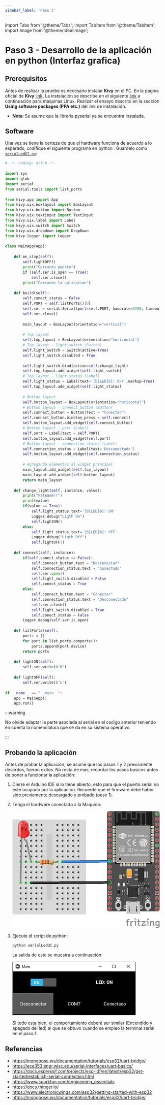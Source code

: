 ```yaml
---
sidebar_label: 'Paso 3'
---
```


import Tabs from '@theme/Tabs';
import TabItem from '@theme/TabItem';
import Image from '@theme/IdealImage';

# Paso 3 - Desarrollo de la aplicación en python (Interfaz grafica)

## Prerequisitos

Antes de realizar la prueba es necesario instalar **Kivy** en el PC. En la pagina oficial de **Kivy** [link](https://kivy.org/#home). La instalación se describe en el siguiente [link](https://kivy.org/doc/stable/installation/installation-linux.html) a continuación para maquinas Linux. Realizar el ensayo descrito en la sección **Using software packages (PPA etc.)** del link de instalación. 

* **Nota**: Se asume que la libreria pyserial ya se encuentra instalada.

## Software

Una vez se tiene la certeza de que el hardware funciona de acuerdo a lo esperado, codifique el siguiente programa en python . Guardelo como [```serialLedUI.py```](/img/sesiones/percepcion/4/ejemplo4/paso3/serialLedUI.py):

```python
# -*- coding: utf-8 -*-

import sys
import glob
import serial
from serial.tools import list_ports

from kivy.app import App
from kivy.uix.boxlayout import BoxLayout
from kivy.uix.button import Button
from kivy.uix.textinput import TextInput
from kivy.uix.label import Label
from kivy.uix.switch import Switch
from kivy.uix.dropdown import DropDown
from kivy.logger import Logger

class MainApp(App):   
    
    def on_stop(self):
        self.lightOFF()
        print("Cerrando puerto")
        if (self.ser.is_open == True):
            self.ser.close()
        print("Cerrando la aplicacion")
            
    def build(self):
        self.conect_status = False
        self.PORT = self.listPorts()[0]
        self.ser = serial.Serial(port=self.PORT, baudrate=9200, timeout=.1)
        self.ser.close() 
        
        main_layout = BoxLayout(orientation="vertical")
        
        # Top layout
        self.top_layout = BoxLayout(orientation="horizontal")        
        # Top layout - light_switch (Switch)
        self.light_switch = Switch(active=True)
        self.light_switch.disabled = True

        self.light_switch.bind(active=self.change_light)
        self.top_layout.add_widget(self.light_switch)        
        # Top layout - light_status (Label)
        self.light_status = Label(text='[b]LED[b]: OFF',markup=True)
        self.top_layout.add_widget(self.light_status)
        
        # Botton layout
        self.botton_layout = BoxLayout(orientation="horizontal")        
        # Botton layout - connect_button (Button)
        self.connect_button = Button(text = "Conectar")
        self.connect_button.bind(on_press = self.connect)
        self.botton_layout.add_widget(self.connect_button)
        # Botton layout - port (Label)
        self.port = Label(text = self.PORT)
        self.botton_layout.add_widget(self.port)
        # Botton layout - connection_status (Label)
        self.connection_status = Label(text='Desconectado')
        self.botton_layout.add_widget(self.connection_status)
                 
        # Agregando elementos al widget principal
        main_layout.add_widget(self.top_layout)
        main_layout.add_widget(self.botton_layout)        
        return main_layout
    
    def change_light(self, instance, value):
        print("Pateame!!")
        print(value)
        if(value == True):
            self.light_status.text='[b]LED[b]: ON'
            Logger.debug("Ligth On")
            self.lightON()
        else:
            self.light_status.text='[b]LED[b]: OFF'
            Logger.debug("Ligth Off")
            self.lightOFF()
            
    def connect(self, instance):
        if(self.conect_status == False):
            self.connect_button.text = "Desconectar"
            self.connection_status.text = "Conectado" 
            self.ser.open()
            self.light_switch.disabled = False
            self.conect_status = True
        else:
            self.connect_button.text = "Conectar"
            self.connection_status.text = "Desconectado"
            self.ser.close()
            self.light_switch.disabled = True
            self.conect_status = False
        Logger.debug(self.ser.is_open)
    
    def listPorts(self):
        ports = []
        for port in list_ports.comports():
            ports.append(port.device)
        return ports

    def lightON(self):
        self.ser.write(b'H')

    def lightOFF(self):
        self.ser.write(b'L')
    
if __name__ == "__main__":
    app = MainApp()
    app.run()
```

:::warning

No olvide adaptar la parte asociada al serial en el codigo anterior teniendo en cuenta la nomenclatura que se da en su sistema operativo. 

:::

## Probando la aplicación

Antes de probar la aplicación, se asume que los pasos 1 y 2 previamente descritos, fueron exitos. No resta de mas, recordar los pasos basicos antes de poner a funcionar la aplicación:
1. Cierre el Arduino IDE si lo tiene abierto, esto para que el puerto serial no este ocupado por la aplicación. Recuerde que el firmware debe haber sido previamente descargado y probado (paso 1).
2. Tenga el hardware conectado a la Maquina:
   
   ![conexion](/img/sesiones/percepcion/4/ejemplo4/hardware_bb.png)

3. Ejecute el script de python:
   
   ```bash
   python serialLedUI.py
   ```

   La salida de este se muestra a continuación:

   ![app_python](/img/sesiones/percepcion/4/ejemplo4/ui_python.png)

   Si todo esta bien, el comportamiento deberá ser similar (Encendido y apagado del led) al que se obtuvo cuando se empleo la terminal serial en el paso 1.


## Referencias

* https://mongoose.ws/documentation/tutorials/esp32/uart-bridge/
* https://ece353.engr.wisc.edu/serial-interfaces/uart-basics/
* https://docs.espressif.com/projects/esp-idf/en/latest/esp32/get-started/establish-serial-connection.html
* https://www.sparkfun.com/engineering_essentials
* https://docs.thinger.io/
* https://www.electronicwings.com/esp32/getting-started-with-esp32
* https://mongoose.ws/documentation/tutorials/esp32/uart-bridge/
